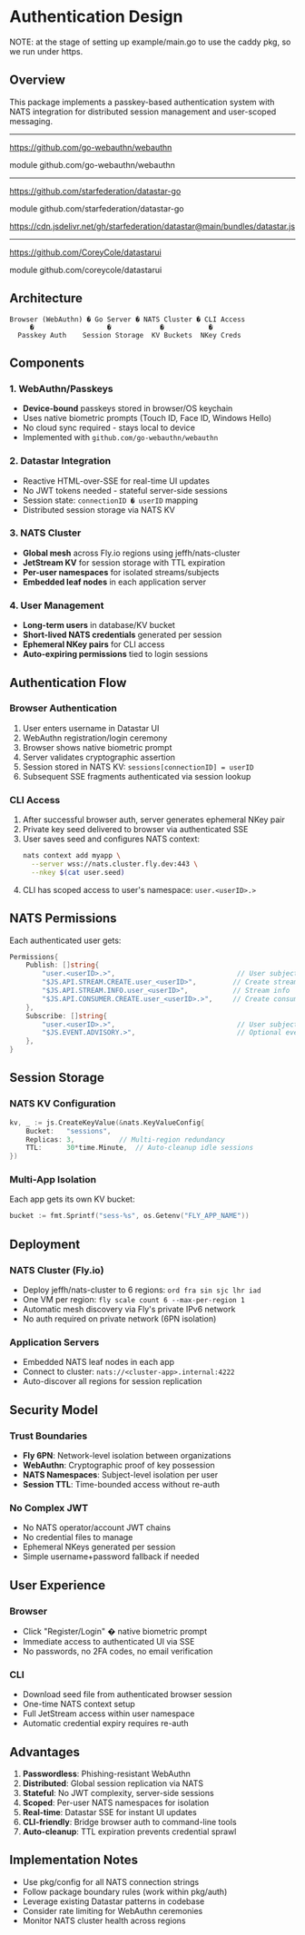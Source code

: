 # Authentication Design

NOTE: at the stage of setting up example/main.go to use the caddy pkg, so we run under https.

## Overview

This package implements a passkey-based authentication system with NATS integration for distributed session management and user-scoped messaging.

---

https://github.com/go-webauthn/webauthn

module github.com/go-webauthn/webauthn

---

https://github.com/starfederation/datastar-go

module github.com/starfederation/datastar-go

https://cdn.jsdelivr.net/gh/starfederation/datastar@main/bundles/datastar.js

---

https://github.com/CoreyCole/datastarui

module github.com/coreycole/datastarui


## Architecture

```
Browser (WebAuthn) � Go Server � NATS Cluster � CLI Access
     �                  �            �           �
  Passkey Auth    Session Storage  KV Buckets  NKey Creds
```

## Components

### 1. WebAuthn/Passkeys
- **Device-bound** passkeys stored in browser/OS keychain
- Uses native biometric prompts (Touch ID, Face ID, Windows Hello)
- No cloud sync required - stays local to device
- Implemented with `github.com/go-webauthn/webauthn`

### 2. Datastar Integration
- Reactive HTML-over-SSE for real-time UI updates
- No JWT tokens needed - stateful server-side sessions
- Session state: `connectionID � userID` mapping
- Distributed session storage via NATS KV

### 3. NATS Cluster
- **Global mesh** across Fly.io regions using jeffh/nats-cluster
- **JetStream KV** for session storage with TTL expiration
- **Per-user namespaces** for isolated streams/subjects
- **Embedded leaf nodes** in each application server

### 4. User Management
- **Long-term users** in database/KV bucket
- **Short-lived NATS credentials** generated per session
- **Ephemeral NKey pairs** for CLI access
- **Auto-expiring permissions** tied to login sessions

## Authentication Flow

### Browser Authentication
1. User enters username in Datastar UI
2. WebAuthn registration/login ceremony
3. Browser shows native biometric prompt
4. Server validates cryptographic assertion
5. Session stored in NATS KV: `sessions[connectionID] = userID`
6. Subsequent SSE fragments authenticated via session lookup

### CLI Access
1. After successful browser auth, server generates ephemeral NKey pair
2. Private key seed delivered to browser via authenticated SSE
3. User saves seed and configures NATS context:
   ```bash
   nats context add myapp \
     --server wss://nats.cluster.fly.dev:443 \
     --nkey $(cat user.seed)
   ```
4. CLI has scoped access to user's namespace: `user.<userID>.>`

## NATS Permissions

Each authenticated user gets:

```go
Permissions{
    Publish: []string{
        "user.<userID>.>",                              // User subjects
        "$JS.API.STREAM.CREATE.user_<userID>",         // Create streams
        "$JS.API.STREAM.INFO.user_<userID>",           // Stream info
        "$JS.API.CONSUMER.CREATE.user_<userID>.>",     // Create consumers
    },
    Subscribe: []string{
        "user.<userID>.>",                              // User subjects
        "$JS.EVENT.ADVISORY.>",                         // Optional events
    },
}
```

## Session Storage

### NATS KV Configuration
```go
kv, _ := js.CreateKeyValue(&nats.KeyValueConfig{
    Bucket:   "sessions",
    Replicas: 3,           // Multi-region redundancy
    TTL:      30*time.Minute,  // Auto-cleanup idle sessions
})
```

### Multi-App Isolation
Each app gets its own KV bucket:
```go
bucket := fmt.Sprintf("sess-%s", os.Getenv("FLY_APP_NAME"))
```

## Deployment

### NATS Cluster (Fly.io)
- Deploy jeffh/nats-cluster to 6 regions: `ord fra sin sjc lhr iad`
- One VM per region: `fly scale count 6 --max-per-region 1`
- Automatic mesh discovery via Fly's private IPv6 network
- No auth required on private network (6PN isolation)

### Application Servers
- Embedded NATS leaf nodes in each app
- Connect to cluster: `nats://<cluster-app>.internal:4222`
- Auto-discover all regions for session replication

## Security Model

### Trust Boundaries
- **Fly 6PN**: Network-level isolation between organizations
- **WebAuthn**: Cryptographic proof of key possession
- **NATS Namespaces**: Subject-level isolation per user
- **Session TTL**: Time-bounded access without re-auth

### No Complex JWT
- No NATS operator/account JWT chains
- No credential files to manage
- Ephemeral NKeys generated per session
- Simple username+password fallback if needed

## User Experience

### Browser
- Click "Register/Login" � native biometric prompt
- Immediate access to authenticated UI via SSE
- No passwords, no 2FA codes, no email verification

### CLI
- Download seed file from authenticated browser session
- One-time NATS context setup
- Full JetStream access within user namespace
- Automatic credential expiry requires re-auth

## Advantages

1. **Passwordless**: Phishing-resistant WebAuthn
2. **Distributed**: Global session replication via NATS
3. **Stateful**: No JWT complexity, server-side sessions
4. **Scoped**: Per-user NATS namespaces for isolation  
5. **Real-time**: Datastar SSE for instant UI updates
6. **CLI-friendly**: Bridge browser auth to command-line tools
7. **Auto-cleanup**: TTL expiration prevents credential sprawl

## Implementation Notes

- Use pkg/config for all NATS connection strings
- Follow package boundary rules (work within pkg/auth)
- Leverage existing Datastar patterns in codebase
- Consider rate limiting for WebAuthn ceremonies
- Monitor NATS cluster health across regions